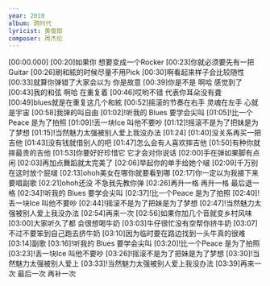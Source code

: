 ```yaml
---
year: 2010
album: 跨时代
lyricist: 黄俊郎
composer: 周杰伦
---
```

[00:00.000]
[00:20]如果你 想要变成一个Rocker
[00:23]你就必须要先有一把Guitar
[00:26]刷和絃的时候尽量不用Pick
[00:30]啊看起来样子会比较随性
[00:33]就算你弹错了大家会以为 你是故意
[00:39]你是不是 啊哈 感觉到了
[00:43]我的和弦 啊哈 在重复着
[00:46]哎哟不错 代表你耳朵没有聋
[00:49]blues就是在重复这几个和絃
[00:52]摇滚的节奏在右手 灵魂在左手 心就是宇宙
[00:58]我弹的叫自由
[01:02]!听我的 Blues 要学会尖叫
[01:05]!比一个Peace 是为了拍照
[01:09]!丢一块Ice 叫他不要吵
[01:12]!摇滚不是为了把妹是为了梦想
[01:15]!当然魅力太强被别人爱上我没办法
[01:24]
[01:40]没关系再买一把吉他
[01:43]没有钱就借别人的吧
[01:47]怎么会有人喜欢摔吉他
[01:50]有种你就摔最贵的吉他
[01:53]你要好好珍惜它 它才会对你说话
[02:00]手在弹如果脚有点闲
[02:03]再加点舞蹈就太完美了
[02:06]举起你的单手给她个啵
[02:09]千万别在这时放个屁啵
[02:13]ohoh美女在哪你就要看到哪
[02:17]你一定以为我接下来要唱副歌
[02:21]ohoh还没 不急我先教你弹
[02:26]再升一格 再升一格 最后退一格
[02:34]!听我的 Blues 要学会尖叫
[02:37]!比一个Peace 是为了拍照
[02:40]!丢一块Ice 叫他不要吵
[02:44]!摇滚不是为了把妹是为了梦想
[02:47]!当然魅力太强被别人爱上我没办法
[02:54]再来一次
[02:56]如果你加几个音就变乡村风味
[03:00]大家听久了都 会很想喝牛奶
[03:03]牛仔很忙没有空帮你挤牛奶
[03:07]不过不要笨到自己跑去挤牛奶
[03:10]因为临时要在路边找到一头牛真的很难
[03:14]副歌
[03:16]!听我的 Blues 要学会尖叫
[03:20]!比一个Peace 是为了拍照
[03:23]!丢一块Ice 叫他不要吵
[03:26]!摇滚不是为了把妹是为了梦想
[03:30]!当然魅力太强被别人爱上
[03:33]!当然魅力太强被别人爱上我没办法
[03:39]再来一次 最后一次 再补一次
